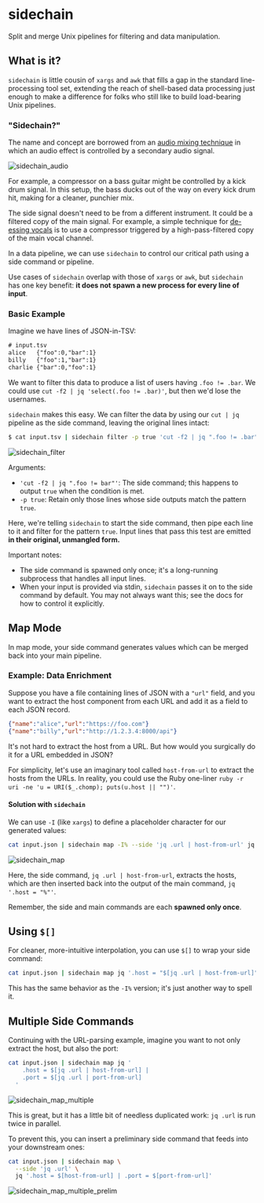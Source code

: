 # sidechain

Split and merge Unix pipelines for filtering and data manipulation.

## What is it?

`sidechain` is little cousin of `xargs` and `awk` that fills a gap in the standard
line-processing tool set, extending the reach of shell-based data processing just
enough to make a difference for folks who still like to build load-bearing Unix
pipelines.

### "Sidechain?"
The name and concept are borrowed from an [audio mixing
technique](https://www.sweetwater.com/insync/sidechaining-how-it-works-why-its-cool/)
in which an audio effect is controlled by a secondary audio signal.

![sidechain_audio](https://github.com/user-attachments/assets/e2892f11-163d-43b7-b289-855b3e57caf8)

For example, a compressor on a bass guitar might be controlled by a kick drum signal.
In this setup, the bass ducks out of the way on every kick drum hit, making for a
cleaner, punchier mix.

The side signal doesn't need to be from a different instrument. It could be a
filtered copy of the main signal. For example, a simple technique for [de-essing
vocals](https://en.wikipedia.org/wiki/De-essing#Side-chain_compression_or_broadband_de-essing)
is to use a compressor triggered by a high-pass-filtered copy of the main vocal
channel.

In a data pipeline, we can use `sidechain` to control our critical path using a side
command or pipeline.

Use cases of `sidechain` overlap with those of `xargs` or `awk`, but `sidechain`
has one key benefit: **it does not spawn a new process for every line of input**.

### Basic Example
Imagine we have lines of JSON-in-TSV:
```txt
# input.tsv
alice	{"foo":0,"bar":1}
billy	{"foo":1,"bar":1}
charlie	{"bar":0,"foo":1}
```
We want to filter this data to produce a list of users having `.foo != .bar`.
We could use `cut -f2 | jq 'select(.foo != .bar)'`, but then we'd lose the
usernames.

`sidechain` makes this easy. We can filter the data by using our `cut | jq` pipeline
as the side command, leaving the original lines intact:


```bash
$ cat input.tsv | sidechain filter -p true 'cut -f2 | jq ".foo != .bar"'
```

![sidechain_filter](https://github.com/user-attachments/assets/42c211b0-f426-40c5-ba51-13ad80512fed)

Arguments:
* `'cut -f2 | jq ".foo != bar"'`: The side command; this happens to output `true` when
  the condition is met.
* `-p true`: Retain only those lines whose side outputs match the pattern `true`.

Here, we're telling `sidechain` to start the side command, then pipe each line to
it and filter for the pattern `true`. Input lines that pass this test are emitted
**in their original, unmangled form.**

Important notes:
* The side command is spawned only once; it's a long-running subprocess that handles
  all input lines.
* When your input is provided via stdin, `sidechain` passes it on to the side command
  by default. You may not always want this; see the docs for how to control it
  explicitly.

## Map Mode
In map mode, your side command generates values which can be merged back into your
main pipeline.

### Example: Data Enrichment
Suppose you have a file containing lines of JSON with a `"url"` field, and you want
to extract the host component from each URL and add it as a field to each JSON
record.

```json
{"name":"alice","url":"https://foo.com"}
{"name":"billy","url":"http://1.2.3.4:8000/api"}
```

It's not hard to extract the host from a URL. But how would you surgically do it for
a URL embedded in JSON?

For simplicity, let's use an imaginary tool called `host-from-url` to extract the
hosts from the URLs. In reality, you could use the Ruby one-liner
`ruby -r uri -ne 'u = URI($_.chomp); puts(u.host || "")'`.

#### Solution with `sidechain`
We can use `-I` (like `xargs`) to define a placeholder character for our generated
values:

```bash
cat input.json | sidechain map -I% --side 'jq .url | host-from-url' jq '.host = "%"'
```
![sidechain_map](https://github.com/user-attachments/assets/ac0b3c50-2b7b-433e-9efc-5ebf4d827a91)

Here, the side command, `jq .url | host-from-url`, extracts the hosts, which are
then inserted back into the output of the main command, `jq '.host = "%"'`.

Remember, the side and main commands are each **spawned only once**.

## Using `$[]`
For cleaner, more-intuitive interpolation, you can use `$[]` to wrap your side
command:

```bash
cat input.json | sidechain map jq '.host = "$[jq .url | host-from-url]"'
```

This has the same behavior as the `-I%` version; it's just another way to spell it.

## Multiple Side Commands
Continuing with the URL-parsing example, imagine you want to not only extract the
host, but also the port:

```bash
cat input.json | sidechain map jq '
    .host = $[jq .url | host-from-url] |
    .port = $[jq .url | port-from-url]
  '
```
![sidechain_map_multiple](https://github.com/user-attachments/assets/a9707eb7-ee05-4c86-8c15-c427369729c1)

This is great, but it has a little bit of needless duplicated work: `jq .url` is run
twice in parallel.

To prevent this, you can insert a preliminary side command that feeds into your
downstream ones:
```bash
cat input.json | sidechain map \
  --side 'jq .url' \
  jq '.host = $[host-from-url] | .port = $[port-from-url]'
```
![sidechain_map_multiple_prelim](https://github.com/user-attachments/assets/91ec8f22-b350-4d7b-9b7e-077657ccb4ab)

